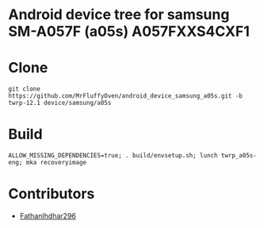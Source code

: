# Android device tree for samsung SM-A057F (a05s) A057FXXS4CXF1

# Clone
    git clone https://github.com/MrFluffyOven/android_device_samsung_a05s.git -b twrp-12.1 device/samsung/a05s

# Build
    ALLOW_MISSING_DEPENDENCIES=true; . build/envsetup.sh; lunch twrp_a05s-eng; mka recoveryimage
# Contributors
- [FathanIhdhar296](https://github.com/FathanIhdhar296)
